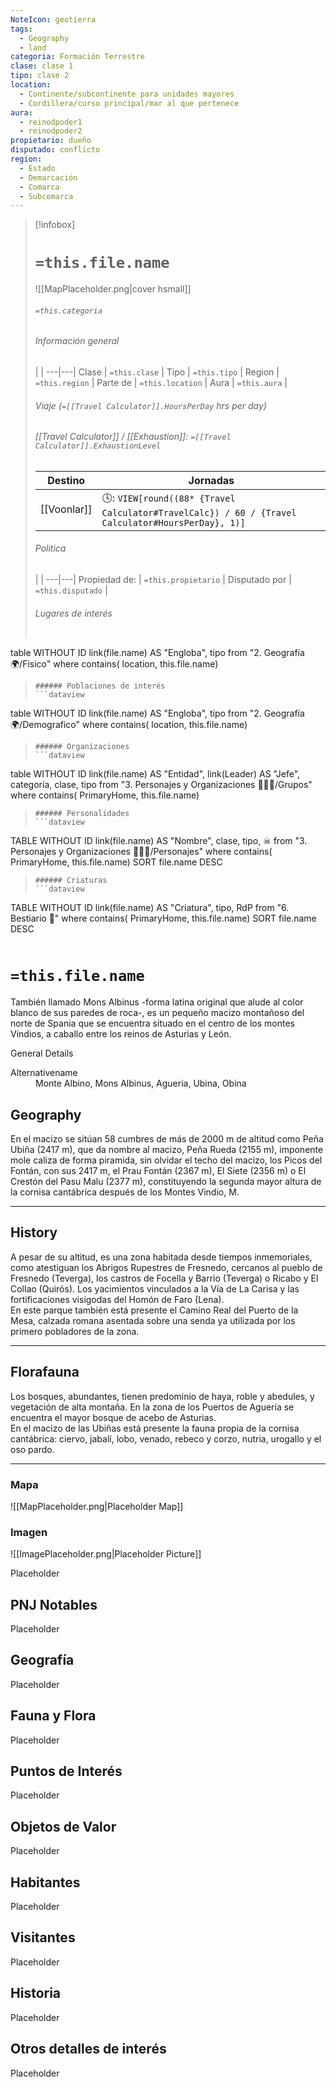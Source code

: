 ```yaml
---
NoteIcon: geotierra
tags:
  - Geography 
  - land 
categoria: Formación Terrestre
clase: clase 1
tipo: clase 2
location: 
  - Continente/subcontinente para unidades mayores
  - Cordillera/curso principal/mar al que pertenece 
aura:
  - reinodpoder1
  - reinodpoder2
propietario: dueño
disputado: conflicto
region:
  - Estado 
  - Demarcación
  - Comarca
  - Subcomarca
---
```


> [!infobox]
> # `=this.file.name`
> ![[MapPlaceholder.png|cover hsmall]]
> ###### `=this.categoria` 
> ###### Información general
>  |   |
> ---|---|
> Clase | `=this.clase` |
> Tipo | `=this.tipo` |
> Region | `=this.region` |
> Parte de | `=this.location` |
> Aura | `=this.aura`  |
> ###### Viaje (`=[[Travel Calculator]].HoursPerDay` hrs per day)
> ###### [[Travel Calculator]]  / [[Exhaustion]]:  `=[[Travel Calculator]].ExhaustionLevel`
> Destino |  Jornadas  |
> ---|---|
> [[Voonlar]] | 🕓: `VIEW[round((88* {Travel Calculator#TravelCalc}) / 60 / {Travel Calculator#HoursPerDay}, 1)]`      |
> ###### Politica
>  |   |
> ---|---|
> Propiedad de: | `=this.propietario` |
> Disputado por | `=this.disputado` |
>###### Lugares de interés
> ```dataview
table WITHOUT ID link(file.name) AS "Engloba",  tipo
from "2. Geografía 🌍/Fisico"
where contains( location, this.file.name)
>```
>###### Poblaciones de interés
> ```dataview
table WITHOUT ID link(file.name) AS "Engloba",  tipo
from "2. Geografía 🌍/Demografico"
where contains( location, this.file.name)
>```
>###### Organizaciones
> ```dataview
table WITHOUT ID link(file.name) AS "Entidad", link(Leader) AS "Jefe", categoría, clase, tipo
from "3. Personajes y Organizaciones 🧑‍🤝‍🧑/Grupos"
where contains( PrimaryHome, this.file.name)
>```
>###### Personalidades 
>```dataview
TABLE WITHOUT ID link(file.name) AS "Nombre", clase, tipo, ☠
from "3. Personajes y Organizaciones 🧑‍🤝‍🧑/Personajes"
where contains( PrimaryHome, this.file.name)
SORT file.name DESC
>```
>###### Criaturas
> ```dataview
TABLE WITHOUT ID link(file.name) AS "Criatura", tipo, RdP
from "6. Bestiario 🐉"
where contains( PrimaryHome, this.file.name)
SORT file.name DESC
>```


# `=this.file.name`
 <section class="wa-section main-content"><p>También llamado Mons Albinus -forma latina original que alude al color blanco de sus paredes de roca-, es un pequeño macizo montañoso del norte de Spania que se encuentra situado en el centro de los montes Vindios, a caballo entre los reinos de Asturias y León.</p></section>  <section data-section-id="sidebarcontent" class="wa-section public"><dl><dt>General Details</dt><dd><div id="0a112ce8f95df9a6ad2233daef7adc24" class="visibility-toggler image-thumb-container user-css-image-thumbnail position-relative padding-10 "><img src="https://worldanvil.com/uploads/images/27b3c7e91867b647c4c632a93ba6fc6b.png" alt title="1024px-Peña_Ubiña_1.png" /></div></dd></dl></section><section data-section-id="alternativename" class="wa-section public"><dl><dt>Alternativename</dt><dd>Monte Albino, Mons Albinus, Agueria, Ubina, Obina</dd></dl></section><section data-section-id="geography" class="wa-section public"><h2>Geography</h2>
<p>En el macizo se sitúan 58 cumbres de más de 2000 m de altitud como Peña Ubiña (2417 m), que da nombre al macizo, Peña Rueda (2155 m), imponente mole caliza de forma piramida, sin olvidar el techo del macizo, los Picos del Fontán, con sus 2417 m, el Prau Fontán (2367 m), El Siete (2356 m) o El Crestón del Pasu Malu (2377 m), constituyendo la segunda mayor altura de la cornisa cantábrica después de los Montes <span class="article-link article-explorer-link entity-link wa-link" data-article-privacy="public" data-article-id="1a3c5c3a-8006-4097-aeee-78e85ad17b03" data-template-type="location" data-article="1a3c5c3a-8006-4097-aeee-78e85ad17b03">Vindio, M.</span></p><hr /></section><section data-section-id="history" class="wa-section public"><h2>History</h2>
<p>A pesar de su altitud, es una zona habitada desde tiempos inmemoriales, como atestiguan los Abrigos Rupestres de Fresnedo, cercanos al pueblo de Fresnedo (Teverga), los castros de Focella y Barrio (Teverga) o Ricabo y El Collao (Quirós). Los yacimientos vinculados a la Vía de La Carisa y las fortificaciones visigodas del Homón de Faro (Lena).
<br />
En este parque también está presente el Camino Real del Puerto de la Mesa, calzada romana asentada sobre una senda ya utilizada por los primero pobladores de la zona.</p><hr /></section><section data-section-id="florafauna" class="wa-section public"><h2>Florafauna</h2>
<p>Los bosques, abundantes, tienen predominio de haya, roble y abedules, y vegetación de alta montaña. En la zona de los Puertos de Aguería se encuentra el mayor bosque de acebo de Asturias.
<br />
En el macizo de las Ubiñas está presente la fauna propia de la cornisa cantábrica: ciervo, jabalí, lobo, venado, rebeco y corzo, nutria, urogallo y el oso pardo.</p><hr /></section>   

### Mapa
![[MapPlaceholder.png|Placeholder Map]]

### Imagen
![[ImagePlaceholder.png|Placeholder Picture]]

Placeholder

## PNJ Notables
Placeholder

## Geografía
Placeholder

## Fauna y Flora
Placeholder

## Puntos de Interés
Placeholder

## Objetos de Valor
Placeholder

## Habitantes
Placeholder

## Visitantes
Placeholder

## Historia
Placeholder

## Otros detalles de interés
Placeholder

